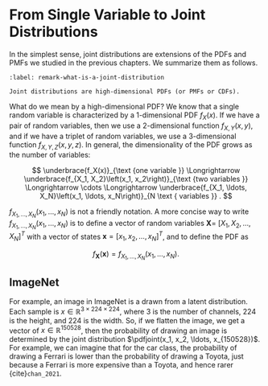 # From Single Variable to Joint Distributions


In the simplest sense, joint distributions are extensions of the PDFs and PMFs we studied in the previous chapters. We summarize them as follows.

```{prf:remark} What is a joint distribution?
:label: remark-what-is-a-joint-distribution

Joint distributions are high-dimensional PDFs (or PMFs or CDFs).
```

What do we mean by a high-dimensional PDF? We know that a single random variable is characterized by a 1-dimensional PDF $f_X(x)$. If we have a pair of random variables, then we use a 2-dimensional function $f_{X, Y}(x, y)$, and if we have a triplet of random variables, we use a 3-dimensional function $f_{X, Y, Z}(x, y, z)$. In general, the dimensionality of the PDF grows as the number of variables:

$$
\underbrace{f_X(x)}_{\text {one variable }} \Longrightarrow \underbrace{f_{X_1, X_2}\left(x_1, x_2\right)}_{\text {two variables }} \Longrightarrow \cdots \Longrightarrow \underbrace{f_{X_1, \ldots, X_N}\left(x_1, \ldots, x_N\right)}_{N \text { variables }} .
$$

$f_{X_1, \ldots, X_N}\left(x_1, \ldots, x_N\right)$ is not a friendly notation. A more concise way to write $f_{X_1, \ldots, X_N}\left(x_1, \ldots, x_N\right)$ is to define a vector of random variables $\boldsymbol{X}=$ $\left[X_1, X_2, \ldots, X_N\right]^T$ with a vector of states $\boldsymbol{x}=\left[x_1, x_2, \ldots, x_N\right]^T$, and to define the PDF as

$$
f_{\boldsymbol{X}}(\boldsymbol{x})=f_{X_1, \ldots, X_N}\left(x_1, \ldots, x_N\right) .
$$

## ImageNet

For example, an image in ImageNet is a drawn from a latent distribution. Each sample
is $x \in \mathbb{R}^{3 \times 224 \times 224}$, where $3$ is the number of channels, $224$ is the height, and $224$ is the width.
So, if we flatten the image, we get a vector of $x \in \mathbb{R}^{150528}$, then the probability of drawing an image is
determined by the joint distribution $\pdfjoint(x_1, x_2, \ldots, x_{150528})$. For example, 
we can imagine that for the car class, the probability of drawing a Ferrari is lower than
the probability of drawing a Toyota, just because a Ferrari is more expensive than a Toyota,
and hence rarer {cite}`chan_2021`.


